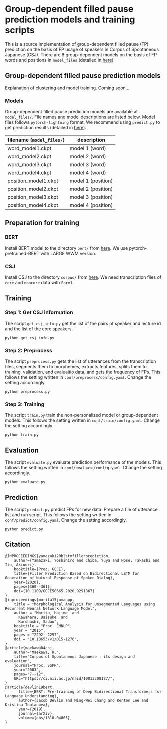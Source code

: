 # Group-dependent filled pause prediction models and training scripts

This is a source implementation of group-dependent filled pause (FP) prediction on the basis of FP usage of speakers in Corpus of Spontaneous Japanese (CSJ). There are 8 group-dependent models on the basis of FP words and positions in ``model_files`` (detailed in [here](#models))

## Group-dependent filled pause prediction models

Explanation of clustering and model training. Coming soon...

### Models

Group-dependent filled pause prediction models are available at ``model_files/``. File names and model descriptions are listed below. Model files follows ``pytorch-lightning`` format. We recommend using ``predict.py`` to get prediction results (detailed in [here](#prediction)).

| filename (``model_files/``)  | description          |
| ---                    | ---                  |
| word_model1.ckpt       | model 1 (word)       |
| word_model2.ckpt       | model 2 (word)       |
| word_model3.ckpt       | model 3 (word)       |
| word_model4.ckpt       | model 4 (word)       |
| position_model1.ckpt   | model 1 (position)   |
| position_model2.ckpt   | model 2 (position)   |
| position_model3.ckpt   | model 3 (position)   |
| position_model4.ckpt   | model 4 (position)   |

## Preparation for training

### BERT
Install BERT model to the directory ``bert/`` from [here](https://nlp.ist.i.kyoto-u.ac.jp/?ku_bert_japanese). We use pytorch-pretrained-BERT with LARGE WWM version.

### CSJ
Install CSJ to the directory ``corpus/`` from [here](https://ccd.ninjal.ac.jp/csj/en/). We need transcription files of ``core`` and ``noncore`` data with ``Form1``.

## Training

### Step 1: Get CSJ information
The script ``get_csj_info.py`` get the list of the pairs of speaker and lecture id and the list of the core speakers.
```
python get_csj_info.py
```

### Step 2: Preprocess
The script ``preprocess.py`` gets the list of utterances from the transcription files, segments them to morphemes, extracts features, splits them to training, validation, and evaluaitio data, and gets the frequency of FPs. This follows the setting written in ``conf/preprocess/config.yaml``. Change the setting accordingly.
```
python preprocess.py
```

### Step 3: Training
The script ``train.py`` train the non-personalized model or group-dependent models. This follows the setting written in ``conf/train/config.yaml``. Change the setting accordingly.
```
python train.py
```

## Evaluation
The script ``evaluate.py`` evaluate prediction performance of the models. This follows the setting written in ``conf/evaluate/config.yaml``. Change the setting accordingly.
```
python evaluate.py
```

## Prediction
The script ``predict.py`` predict FPs for new data. Prepare a file of utterance list and run script. This follows the setting written in ``conf/predict/config.yaml``. Change the setting accordingly.
```
python predict.py
```

## Citation
```
@INPROCEEDINGS{yamazaki20blstmfillerprediction,  
    author={Yamazaki, Yoshihiro and Chiba, Yuya and Nose, Takashi and Ito, Akinori},  
    booktitle={Proc. GCCE},   
    title={Filler Prediction Based on Bidirectional LSTM for Generation of Natural Response of Spoken Dialog},   
    year={2020},  
    pages={360--361},  
    doi={10.1109/GCCE50665.2020.9291867}
}
@inproceedings{morita15jumanpp,
    title = "Morphological Analysis for Unsegmented Languages using Recurrent Neural Network Language Model",
    author = "Morita, Hajime  and
      Kawahara, Daisuke  and
      Kurohashi, Sadao",
    booktitle = "Proc. EMNLP",
    year = "2015",
    pages = "2292--2297",
    doi = "10.18653/v1/D15-1276",
}
@article{maekawa04csj,
    author="Maekawa, K.",
    title="Corpus of Spontaneous Japanese : its design and evaluation",
    journal="Proc. SSPR",
    year="2003",
    pages="7--12",
    URL="https://ci.nii.ac.jp/naid/10013308127/",
}
@article{devlin19bert,
      title={BERT: Pre-training of Deep Bidirectional Transformers for Language Understanding}, 
      author={Jacob Devlin and Ming-Wei Chang and Kenton Lee and Kristina Toutanova},
      year={2019},
      journal={arXiv},
      volume={abs/1810.04805},
}
```